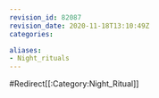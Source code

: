 ```yaml
---
revision_id: 82087
revision_date: 2020-11-18T13:10:49Z
categories:

aliases:
- Night_rituals
---
```


#Redirect[[:Category:Night_Ritual]]